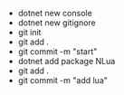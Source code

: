 * dotnet new console
* dotnet new gitignore
* git init
* git add .
* git commit -m "start"
* dotnet add package NLua
* git add .
* git commit -m "add lua"
